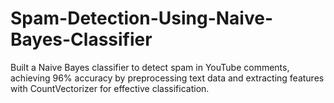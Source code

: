 # Spam-Detection-Using-Naive-Bayes-Classifier
Built a Naive Bayes classifier to detect spam in YouTube comments, achieving 96% accuracy by preprocessing text data and extracting features with CountVectorizer for effective classification.
